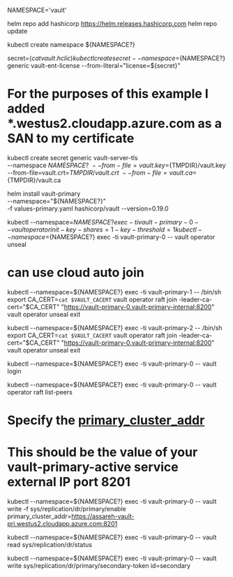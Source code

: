 NAMESPACE='vault'

helm repo add hashicorp https://helm.releases.hashicorp.com
helm repo update

kubectl create namespace ${NAMESPACE?}

secret=$(cat vault.hclic)
kubectl create secret --namespace=${NAMESPACE?} generic vault-ent-license --from-literal="license=${secret}"

# For the purposes of this example I added *.westus2.cloudapp.azure.com as a SAN to my certificate
kubectl create secret generic vault-server-tls \
        --namespace ${NAMESPACE?} \
        --from-file=vault.key=${TMPDIR}/vault.key \
        --from-file=vault.crt=${TMPDIR}/vault.crt \
        --from-file=vault.ca=${TMPDIR}/vault.ca

helm install vault-primary \
  --namespace="${NAMESPACE?}" \
  -f values-primary.yaml hashicorp/vault --version=0.19.0

kubectl --namespace=${NAMESPACE?} exec -ti vault-primary-0 -- vault operator init -key-shares=1 -key-threshold=1
kubectl --namespace=${NAMESPACE?} exec -ti vault-primary-0 -- vault operator unseal

# can use cloud auto join

kubectl --namespace=${NAMESPACE?} exec -ti vault-primary-1 -- /bin/sh
export CA_CERT=`cat $VAULT_CACERT`
vault operator raft join -leader-ca-cert="$CA_CERT" "https://vault-primary-0.vault-primary-internal:8200"
vault operator unseal
exit

kubectl --namespace=${NAMESPACE?} exec -ti vault-primary-2 -- /bin/sh
export CA_CERT=`cat $VAULT_CACERT`
vault operator raft join -leader-ca-cert="$CA_CERT" "https://vault-primary-0.vault-primary-internal:8200"
vault operator unseal
exit

kubectl --namespace=${NAMESPACE?} exec -ti vault-primary-0 -- vault login

kubectl --namespace=${NAMESPACE?} exec -ti vault-primary-0 -- vault operator raft list-peers

# Specify the [primary_cluster_addr](https://www.vaultproject.io/api-docs/system/replication/replication-dr#primary_cluster_addr)
# This should be the value of your vault-primary-active service external IP port 8201
kubectl --namespace=${NAMESPACE?} exec -ti vault-primary-0 -- vault write -f sys/replication/dr/primary/enable primary_cluster_addr=https://assareh-vault-pri.westus2.cloudapp.azure.com:8201

kubectl --namespace=${NAMESPACE?} exec -ti vault-primary-0 -- vault read sys/replication/dr/status

kubectl --namespace=${NAMESPACE?} exec -ti vault-primary-0 -- vault write sys/replication/dr/primary/secondary-token id=secondary
